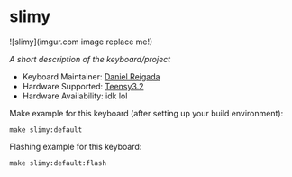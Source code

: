 # slimy

![slimy](imgur.com image replace me!)

*A short description of the keyboard/project*

* Keyboard Maintainer: [Daniel Reigada](https://github.com/DReigada)
* Hardware Supported: [Teensy3.2](https://www.pjrc.com/store/teensy32.html)
* Hardware Availability: idk lol

Make example for this keyboard (after setting up your build environment):

    make slimy:default

Flashing example for this keyboard:

    make slimy:default:flash
